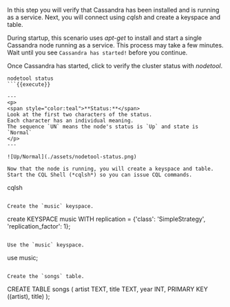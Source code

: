 In this step you will verify that Cassandra has been installed and is running as a service.
Next, you will connect using *cqlsh* and create a keyspace and table.

During startup, this scenario uses *apt-get* to install and start a single Cassandra node running as a service.
This process may take a few minutes. Wait until you see `Cassandra has started!` before you continue.

Once Cassandra has started, click to verify the cluster status with *nodetool*.
```
nodetool status
```{{execute}}

---
<p>
<span style="color:teal">**Status:**</span> 
Look at the first two characters of the status. 
Each character has an individual meaning. 
The sequence `UN` means the node's status is `Up` and state is `Normal`
</p>
---

![Up/Normal](./assets/nodetool-status.png)

Now that the node is running, you will create a keyspace and table.
Start the CQL Shell (*cqlsh*) so you can issue CQL commands.

```
cqlsh
```{{execute}}

Create the `music` keyspace.

```
create KEYSPACE music WITH replication = {'class': 'SimpleStrategy', 'replication_factor': 1};
```{{execute}}

Use the `music` keyspace.

```
use music;
```{{execute}}

Create the `songs` table.

```
CREATE TABLE songs (
   artist TEXT,
   title TEXT,
   year INT,
   PRIMARY KEY ((artist), title)
);
```{{execute}}